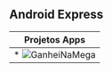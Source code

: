 ## Android Express      

| Projetos Apps |
| :-------------: |
| * ![GanheiNaMega](https://github.com/Marcel0Sousa/Projetos-Android-Express/tree/GanheiNaMega/GanheiNaMega) |
